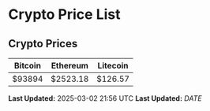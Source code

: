 # Crypto Price List

## Crypto Prices
| Bitcoin | Ethereum | Litecoin |
| ------- | -------- | -------- |
| $93894 | $2523.18 | $126.57 |
**Last Updated:** 2025-03-02 21:56 UTC
**Last Updated:** $DATE$
